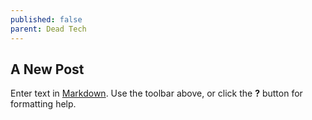 ```yaml
---
published: false
parent: Dead Tech
---
```

## A New Post

Enter text in [Markdown](http://daringfireball.net/projects/markdown/). Use the toolbar above, or click the **?** button for formatting help.
